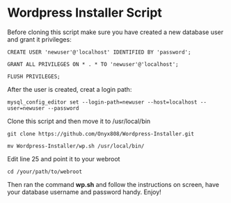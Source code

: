 # Wordpress Installer Script

Before cloning this script make sure you have created a new database user and grant it privileges:

```
CREATE USER 'newuser'@'localhost' IDENTIFIED BY 'password';
```

```
GRANT ALL PRIVILEGES ON * . * TO 'newuser'@'localhost';
```

```
FLUSH PRIVILEGES;
```

After the user is created, creat a login path:

```
mysql_config_editor set --login-path=newuser --host=localhost --user=newuser --password
```

Clone this script and then move it to /usr/local/bin

```
git clone https://github.com/Onyx808/Wordpress-Installer.git
```

```
mv Wordpress-Installer/wp.sh /usr/local/bin/
```

Edit line 25 and point it to your webroot

```
cd /your/path/to/webroot
```

Then ran the command **wp.sh** and follow the instructions on screen, have your database username and password handy.
Enjoy!
